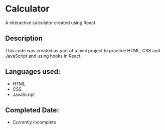 # Calculator
A interactive calculator created using React.

## Description
This code was created as part of a mini project to practice HTML, CSS and JavaScript and using hooks in React.


## Languages used:
* HTML
* CSS
* JavaScript
  
## Completed Date:
* Currently incomplete
